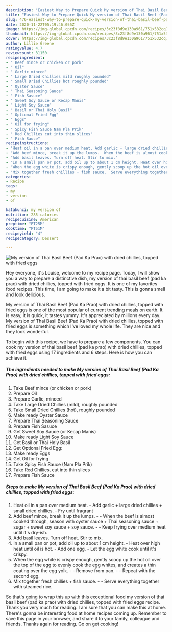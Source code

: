 ```yaml
---
description: "Easiest Way to Prepare Quick My version of Thai Basil Beef (Pad Ka Prao) with dried chillies, topped with fried eggs"
title: "Easiest Way to Prepare Quick My version of Thai Basil Beef (Pad Ka Prao) with dried chillies, topped with fried eggs"
slug: 476-easiest-way-to-prepare-quick-my-version-of-thai-basil-beef-pad-ka-prao-with-dried-chillies-topped-with-fried-eggs
date: 2020-11-22T05:19:46.055Z
image: https://img-global.cpcdn.com/recipes/3c23f8d9e130a961/751x532cq70/my-version-of-thai-basil-beef-pad-ka-prao-with-dried-chillies-topped-with-fried-eggs-recipe-main-photo.jpg
thumbnail: https://img-global.cpcdn.com/recipes/3c23f8d9e130a961/751x532cq70/my-version-of-thai-basil-beef-pad-ka-prao-with-dried-chillies-topped-with-fried-eggs-recipe-main-photo.jpg
cover: https://img-global.cpcdn.com/recipes/3c23f8d9e130a961/751x532cq70/my-version-of-thai-basil-beef-pad-ka-prao-with-dried-chillies-topped-with-fried-eggs-recipe-main-photo.jpg
author: Lillie Greene
ratingvalue: 4.7
reviewcount: 31150
recipeingredient:
- " Beef mince or chicken or pork"
- " Oil"
- " Garlic minced"
- " Large Dried Chillies mild roughly pounded"
- " Small Dried Chillies hot roughly pounded"
- " Oyster Sauce"
- " Thai Seasoning Sauce"
- " Fish Sasuce"
- " Sweet Soy Sauce or Kecap Manis"
- " Light Soy Sauce"
- " Basil or Thai Holy Basil"
- " Optional Fried Egg"
- " Eggs"
- " Oil for frying"
- " Spicy Fish Sauce Nam Pla Prik"
- " Red Chillies cut into thin slices"
- " Fish Sauce"
recipeinstructions:
- "Heat oil in a pan over medium heat. Add garlic + large dried chillies + small dried chillies. Fry until fragrant"
- "Add beef mince, break it up the lumps.  When the beef is almost cooked through, season with oyster sauce + Thai seasoning sauce + sugar + sweet soy sauce + soy sauce.  Keep frying over medium heat until it&#39;s dry-ish."
- "Add basil leaves. Turn off heat. Stir to mix."
- "In a small pan or pot, add oil up to about 1 cm height. Heat over high heat until oil is hot. Add one egg. Let the egg white cook until it&#39;s crispy."
- "When the egg white is crispy enough, gently scoop up the hot oil over the top of the egg to evenly cook the egg whites, and creates a thin coating over the egg yolk.  Remove from pan.  Repeat with the second egg."
- "Mix together fresh chillies + fish sauce.  Serve everything together with steamed rice."
categories:
- Recipe
tags:
- my
- version
- of

katakunci: my version of 
nutrition: 285 calories
recipecuisine: American
preptime: "PT25M"
cooktime: "PT51M"
recipeyield: "4"
recipecategory: Dessert

---
```



![My version of Thai Basil Beef (Pad Ka Prao) with dried chillies, topped with fried eggs](https://img-global.cpcdn.com/recipes/3c23f8d9e130a961/751x532cq70/my-version-of-thai-basil-beef-pad-ka-prao-with-dried-chillies-topped-with-fried-eggs-recipe-main-photo.jpg)

Hey everyone, it's Louise, welcome to my recipe page. Today, I will show you a way to prepare a distinctive dish, my version of thai basil beef (pad ka prao) with dried chillies, topped with fried eggs. It is one of my favorites food recipes. This time, I am going to make it a bit tasty. This is gonna smell and look delicious.



My version of Thai Basil Beef (Pad Ka Prao) with dried chillies, topped with fried eggs is one of the most popular of current trending meals on earth. It is easy, it is quick, it tastes yummy. It's appreciated by millions every day. My version of Thai Basil Beef (Pad Ka Prao) with dried chillies, topped with fried eggs is something which I've loved my whole life. They are nice and they look wonderful.


To begin with this recipe, we have to prepare a few components. You can cook my version of thai basil beef (pad ka prao) with dried chillies, topped with fried eggs using 17 ingredients and 6 steps. Here is how you can achieve it.

<!--inarticleads1-->

##### The ingredients needed to make My version of Thai Basil Beef (Pad Ka Prao) with dried chillies, topped with fried eggs:

1. Take  Beef mince (or chicken or pork)
1. Prepare  Oil
1. Prepare  Garlic, minced
1. Take  Large Dried Chillies (mild), roughly pounded
1. Take  Small Dried Chillies (hot), roughly pounded
1. Make ready  Oyster Sauce
1. Prepare  Thai Seasoning Sauce
1. Prepare  Fish Sasuce
1. Get  Sweet Soy Sauce (or Kecap Manis)
1. Make ready  Light Soy Sauce
1. Get  Basil or Thai Holy Basil
1. Get  Optional Fried Egg:
1. Make ready  Eggs
1. Get  Oil for frying
1. Take  Spicy Fish Sauce (Nam Pla Prik)
1. Take  Red Chillies, cut into thin slices
1. Prepare  Fish Sauce




<!--inarticleads2-->

##### Steps to make My version of Thai Basil Beef (Pad Ka Prao) with dried chillies, topped with fried eggs:

1. Heat oil in a pan over medium heat. - Add garlic + large dried chillies + small dried chillies. - Fry until fragrant
1. Add beef mince, break it up the lumps. -  - When the beef is almost cooked through, season with oyster sauce + Thai seasoning sauce + sugar + sweet soy sauce + soy sauce. -  - Keep frying over medium heat until it&#39;s dry-ish.
1. Add basil leaves. Turn off heat. Stir to mix.
1. In a small pan or pot, add oil up to about 1 cm height. - Heat over high heat until oil is hot. - Add one egg. - Let the egg white cook until it&#39;s crispy.
1. When the egg white is crispy enough, gently scoop up the hot oil over the top of the egg to evenly cook the egg whites, and creates a thin coating over the egg yolk. -  - Remove from pan. -  - Repeat with the second egg.
1. Mix together fresh chillies + fish sauce. -  - Serve everything together with steamed rice.




So that's going to wrap this up with this exceptional food my version of thai basil beef (pad ka prao) with dried chillies, topped with fried eggs recipe. Thank you very much for reading. I am sure that you can make this at home. There's gonna be interesting food at home recipes coming up. Remember to save this page in your browser, and share it to your family, colleague and friends. Thanks again for reading. Go on get cooking!
